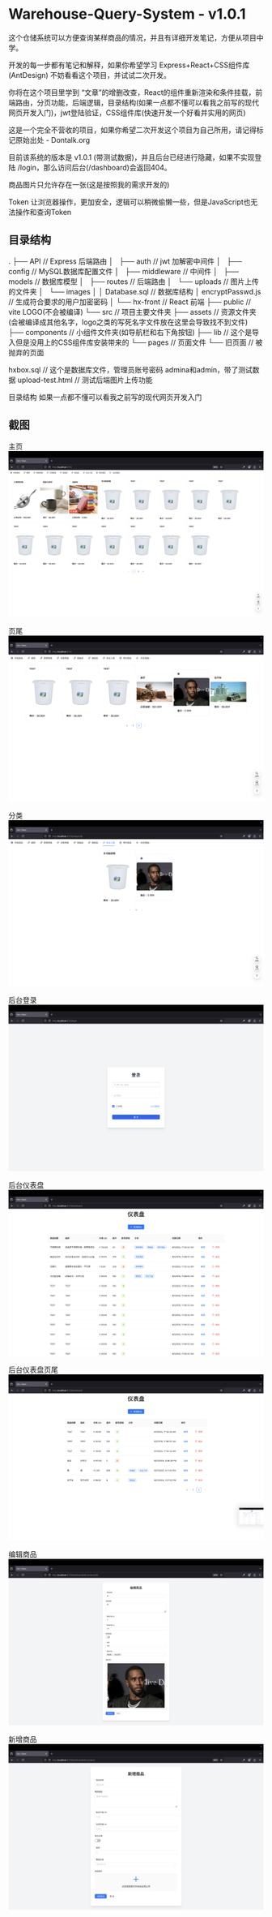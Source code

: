 # Warehouse-Query-System - v1.0.1
这个仓储系统可以方便查询某样商品的情况，并且有详细开发笔记，方便从项目中学。

开发的每一步都有笔记和解释，如果你希望学习 Express+React+CSS组件库(AntDesign) 不妨看看这个项目，并试试二次开发。

你将在这个项目里学到 “文章”的增删改查，React的组件重新渲染和条件挂载，前端路由，分页功能，后端逻辑，目录结构(如果一点都不懂可以看我之前写的现代网页开发入门)，jwt登陆验证，CSS组件库(快速开发一个好看并实用的网页)

这是一个完全不营收的项目，如果你希望二次开发这个项目为自己所用，请记得标记原始出处 - Dontalk.org

目前该系统的版本是 v1.0.1 (带测试数据)，并且后台已经进行隐藏，如果不实现登陆 /login，那么访问后台(/dashboard)会返回404。

商品图片只允许存在一张(这是按照我的需求开发的)

Token 让浏览器操作，更加安全，逻辑可以稍微偷懒一些，但是JavaScript也无法操作和查询Token

## 目录结构

.
├── API                    // Express 后端路由
│   ├── auth               // jwt 加解密中间件
│   ├── config             // MySQL数据库配置文件
│   ├── middleware         // 中间件
│   ├── models             // 数据库模型
│   ├── routes             // 后端路由
│   └── uploads            // 图片上传的文件夹
│       └── images
│
│   Database.sql      // 数据库结构
│   encryptPasswd.js  // 生成符合要求的用户加密密码
│
└── hx-front               // React 前端
    ├── public             // vite LOGO(不会被编译)
    └── src                // 项目主要文件夹
        ├── assets         // 资源文件夹(会被编译成其他名字，logo之类的写死名字文件放在这里会导致找不到文件)
        ├── components     // 小组件文件夹(如导航栏和右下角按钮)
        ├── lib            // 这个是导入但是没用上的CSS组件库安装带来的
        └── pages          // 页面文件
            └── 旧页面  // 被抛弃的页面

hxbox.sql                  // 这个是数据库文件，管理员账号密码 admina和admin，带了测试数据
upload-test.html           // 测试后端图片上传功能

目录结构 如果一点都不懂可以看我之前写的现代网页开发入门

## 截图

主页
![主页](Screenshot/1.png "主页")

页尾
![页尾](Screenshot/2.png "页尾")

分类
![分类](Screenshot/3.png "分类")

后台登录
![后台登录](Screenshot/4.png "后台登录")

后台仪表盘
![后台仪表盘](Screenshot/5.png "后台仪表盘")

后台仪表盘页尾
![后台仪表盘页尾](Screenshot/6.png "后台仪表盘页尾")

编辑商品
![编辑商品](Screenshot/7.png "编辑商品")

新增商品
![新增商品](Screenshot/8.png "新增商品")
